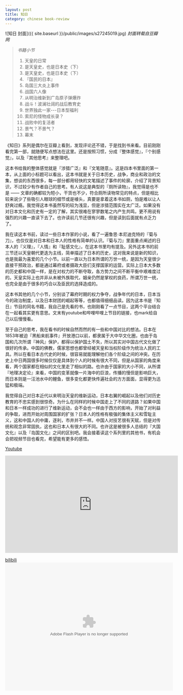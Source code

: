 ```yaml
---
layout: post
title: 知日
category: chinese book-review
---
```


![知日 封面]({{ site.baseurl }}/public/images/s27245019.jpg)
*封面转载自豆瓣网*

>*书籍小节*
>
>1. 天皇的日常
>2. 是天皇史，也是日本史（下）
>3. 是天皇史，也是日本史（下）
>4. 『国民的日本』
>5. 岛国三大炎上事件
>6. 战国六人像
>7. 从明治维新到广岛原子弹爆炸
>8. 战斗！波澜壮阔的战后教育史
>9. 世界独此一家---日本型福利
>10. 索尼的怪物成长录？
>11. 战败中的复活者
>12. 景气？不景气？
>13. 幕末


《知日》系列是偶尔在豆瓣上看到，发现评论还不错，于是找到书来看。目前刚刚看完第一部，就随便写点想法在这里。还是按照习惯，分成『整体感觉』，『个别感觉』，以及『其他思考』来整理吧。

这本书给我的整体感觉就是『涉猎广泛』和『文笔随意』。这是四本书里面的第一本，从上面的小标题可以看出，这本书就是关于日本历史，战争，商业和政治的文集，想谈的东西很多，每一部分都用轻快的文笔描述了事件的轮廓，介绍了背景知识，不过较少有作者自己的思考。有人说这是典型的『厕所读物』，我觉得是也不是 —— 文章的确都较为短小，干货也不少，符合厕所读物常见的特点，但是相比较来说少了些吸引人眼球的细节或是噱头，真要是拿着这本书如厕，怕是难以让人舒爽过瘾。我觉得这本书虽然写的较为浅显，但是涉猎范围实在太广泛。如果没有对日本文化和历史有一定的了解，其实很难在寥寥数笔之内产生共鸣，更不用说有强烈的兴趣一直读下去了。也许读前几节还很有兴趣，但是读到后面就有点乏力了。

我在读这本书前，读过一些日本作家的小说，看了一遍鲁思·本尼迪克特的『菊与刀』，也仅仅是对日本和日本人的性格有简单的认识。『菊与刀』里面重点阐述的日本人的『义理』，『人情』和『耻感文化』，在这本书里均有提及。另外这本书的前三节还以天皇朝代更迭为主线，简单描述了日本的历史，这对我来说是新的知识，也是我最为喜爱的几个小节。以前一直以为日本所谓的万世一统，是因为天皇很少直接干预政治，都是通过幕府或者摄政大臣们支撑国家的运营。实际上日本大多数的历史都和中国一样，是在对权力的不断夺取，各方势力之间不断平衡中艰难度过的。天皇实际上也并非从未被外族取代，姻亲仍然是掌权的良药，所谓万世一统，也完全是由于很多的巧合以及臣民的选择造成的。

这本书其他的几个小节，分别谈了幕府时期的权力争夺，战争年代的日本，日本当今的政治制度，以及日本财团的崛起等等，也都值得细细品读。因为这本书是『知日』节目的同名书籍，我自己是先看的书，也刚刚看了一点节目，这两个平台结合在一起看其实更有意思。文末有youtube和哔哩哔哩上节目的链接，也mark给自己以后慢慢看。

至于自己的思考，我在看书的时候自然而然的有一些和中国对比的想法。日本在1853年被迫『黑船来航事件』开放港口以前，都隶属于大中华文化圈，也由于岛国和几次所谓『神风』保护，都得以保护国土不失，所以其实对中国古代文化做了很好的传承。中国的佛教，儒家思想也都曾经被天皇和当权阶级作为统治人民的工具。所以在看日本古代史的时候，很容易就能理解他们各个阶级之间的冲突。在历史上中日两国很多时候仅仅是具体到个人的时候有很大不同，但是从国家的角度来看，两个国家都在相似的文化里走了相似的路。也许由于国家的大小不同，从所谓『地理决定论』来看，中国的变革就像一片海中的巨浪，传播的慢但是影响巨大，而日本则是一汪池水中的鲤鱼，很多变化都更快传遍社会的方方面面，显得更为迅猛和极端。

我觉得自己对日本近代以来明治天皇的维新运动，日本右翼的崛起以及他们对历史教育的不忠实感到很惊奇。为什么在同样的时候中国走上了不同的道路？如果中国和日本一样成功的进行了维新运动，会不会也一样由于西方的影响，开始了对利益的争取，进而开始对周围国家的扩张？日本人的性格有极强的集体主义和雪耻主义，这和中国人的中庸，逐利，市井并不一样。中国人对技艺很有天赋，但是对传统和观念非常固执，这也和日本人有很大的不同。也许这是被很多人总结的『大国文化』以及『岛国文化』之间的区别吧。我会接着读这个系列里的其他书，有机会会把视频节目也看完，希望能有更多的感悟。

[Youtube](https://youtu.be/LMnKi830lqw)
<iframe width="560" height="315" src="https://www.youtube.com/embed/LMnKi830lqw" frameborder="0" allowfullscreen></iframe>

[bilibili](http://www.bilibili.com/video/av3897258/)
<embed height="415" width="544" quality="high" allowfullscreen="true" type="application/x-shockwave-flash" src="http://static.hdslb.com/miniloader.swf" flashvars="aid=3897258&page=1" pluginspage="http://www.adobe.com/shockwave/download/download.cgi?P1_Prod_Version=ShockwaveFlash" />


